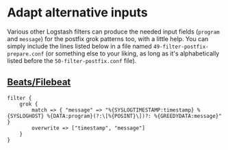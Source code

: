 Adapt alternative inputs
========================

Various other Logstash filters can produce the needed input fields (`program` and `message`) for the postfix grok patterns too, with a little help. You can simply include the lines listed below in a file named `49-filter-postfix-prepare.conf` (or something else to your liking, as long as it's alphabetically listed before the `50-filter-postfix.conf` file).

[Beats/Filebeat](https://www.elastic.co/guide/en/logstash/current/plugins-inputs-beats.html)
----------------

``` 
filter {
    grok {
        match => { "message" => "%{SYSLOGTIMESTAMP:timestamp} %{SYSLOGHOST} %{DATA:program}(?:\[%{POSINT}\])?: %{GREEDYDATA:message}" }
        overwrite => ["timestamp", "message"]
    }
}
```


